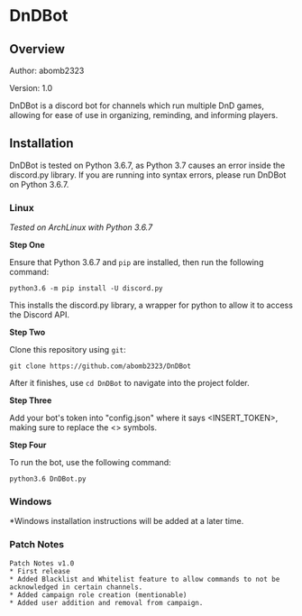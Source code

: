 # DnDBot

## Overview

Author: abomb2323

Version: 1.0

DnDBot is a discord bot for channels which run multiple DnD games, allowing for ease of use in organizing, reminding, and informing players.


## Installation

DnDBot is tested on Python 3.6.7, as Python 3.7 causes an error inside the discord.py library. If you are running into syntax errors, please run DnDBot on Python 3.6.7.

### Linux

*Tested on ArchLinux with Python 3.6.7*

**Step One**

Ensure that Python 3.6.7 and `pip` are installed, then run the following command:

`python3.6 -m pip install -U discord.py`

This installs the discord.py library, a wrapper for python to allow it to access the Discord API.


**Step Two**

Clone this repository using `git`:

`git clone https://github.com/abomb2323/DnDBot`

After it finishes, use `cd DnDBot` to navigate into the project folder.


**Step Three**

Add your bot's token into "config.json" where it says <INSERT_TOKEN>, making sure to replace the <> symbols.


**Step Four**

To run the bot, use the following command:

`python3.6 DnDBot.py`


### Windows

*Windows installation instructions will be added at a later time.


### Patch Notes
```
Patch Notes v1.0
* First release
* Added Blacklist and Whitelist feature to allow commands to not be acknowledged in certain channels.
* Added campaign role creation (mentionable)
* Added user addition and removal from campaign.
```